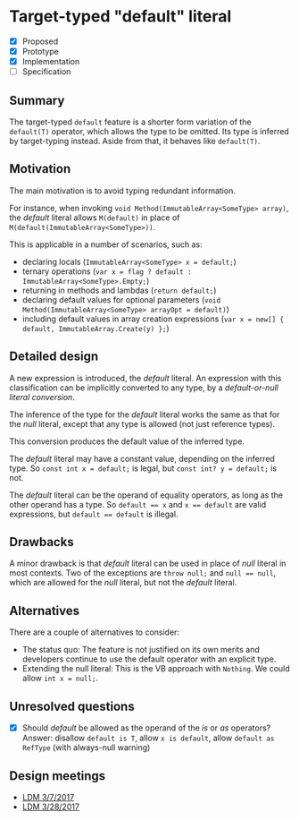 # Target-typed "default" literal

* [x] Proposed
* [x] Prototype
* [x] Implementation
* [ ] Specification

## Summary
[summary]: #summary

The target-typed `default` feature is a shorter form variation of the `default(T)` operator, which allows the type to be omitted. Its type is inferred by target-typing instead. Aside from that, it behaves like `default(T)`.

## Motivation
[motivation]: #motivation

The main motivation is to avoid typing redundant information.

For instance, when invoking `void Method(ImmutableArray<SomeType> array)`, the *default* literal allows `M(default)` in place of `M(default(ImmutableArray<SomeType>))`.

This is applicable in a number of scenarios, such as:

- declaring locals (`ImmutableArray<SomeType> x = default;`)
- ternary operations (`var x = flag ? default : ImmutableArray<SomeType>.Empty;`)
- returning in methods and lambdas (`return default;`)
- declaring default values for optional parameters (`void Method(ImmutableArray<SomeType> arrayOpt = default)`)
- including default values in array creation expressions (`var x = new[] { default, ImmutableArray.Create(y) };`)


## Detailed design
[design]: #detailed-design

A new expression is introduced, the *default* literal. An expression with this classification can be implicitly converted to any type, by a *default-or-null literal conversion*. 

The inference of the type for the *default* literal works the same as that for the *null* literal, except that any type is allowed (not just reference types).

This conversion produces the default value of the inferred type.

The *default* literal may have a constant value, depending on the inferred type. So `const int x = default;` is legal, but `const int? y = default;` is not.

The *default* literal can be the operand of equality operators, as long as the other operand has a type. So `default == x` and `x == default` are valid expressions, but `default == default` is illegal.

## Drawbacks
[drawbacks]: #drawbacks

A minor drawback is that *default* literal can be used in place of *null* literal in most contexts. Two of the exceptions are `throw null;` and `null == null`, which are allowed for the *null* literal, but not the *default* literal.

## Alternatives
[alternatives]: #alternatives

There are a couple of alternatives to consider:

- The status quo:  The feature is not justified on its own merits and developers continue to use the default operator with an explicit type.
- Extending the null literal: This is the VB approach with `Nothing`. We could allow `int x = null;`.

## Unresolved questions
[unresolved]: #unresolved-questions

- [x] Should *default* be allowed as the operand of the *is* or *as* operators? Answer:  disallow `default is T`, allow `x is default`, allow `default as RefType` (with always-null warning)

## Design meetings

- [LDM 3/7/2017](https://github.com/dotnet/csharplang/blob/master/meetings/2017/LDM-2017-03-07.md)
- [LDM 3/28/2017](https://github.com/dotnet/csharplang/blob/master/meetings/2017/LDM-2017-03-28.md)
